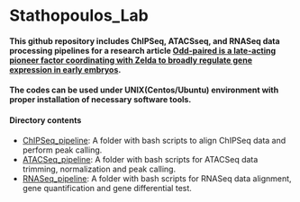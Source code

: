 # Stathopoulos_Lab

#### This github repository includes ChIPSeq, ATACSseq, and RNASeq data processing pipelines for a research article [Odd-paired is a late-acting pioneer factor coordinating with Zelda to broadly regulate gene expression in early embryos](https://elifesciences.org/articles/59610).  
#### The codes can be used under UNIX(Centos/Ubuntu) environment with proper installation of necessary software tools.
####
#### Directory contents 
* [ChIPSeq_pipeline](https://github.com/caltech-bioinformatics-resource-center/Stathopoulos_Lab/tree/master/ATACSeq_pipeline): A folder with bash scripts to align ChIPSeq data and perform peak calling.
* [ATACSeq_pipeline](https://github.com/caltech-bioinformatics-resource-center/Stathopoulos_Lab/tree/master/ATACSeq_pipeline): A folder with bash scripts for ATACSeq data trimming, normalization and peak calling. 
* [RNASeq_pipeline](https://github.com/caltech-bioinformatics-resource-center/Stathopoulos_Lab/tree/master/RNASeq_pipeline): A folder with bash scripts for RNASeq data alignment, gene quantification and gene differential test.
